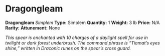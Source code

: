 # Dragongleam

**Dragongleam**
_Simplem_
**Type:** Simplem
**Quantity:** 1
**Weight:** 3 lb
**Price:** N/A
**Rarity:** 
**Attunement:** None

*This spear is enchanted with 10 charges of a daylight spell for use in twilight or dark forest underbrush. The command phrase is “Tiamat’s eyes shine,” written in Draconic runes on the spear’s cross guard.*